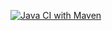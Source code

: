 [![Java CI with Maven](https://github.com/brunochristensen/333-bot/actions/workflows/maven.yml/badge.svg?branch=main)](https://github.com/brunochristensen/333-bot/actions/workflows/maven.yml)
